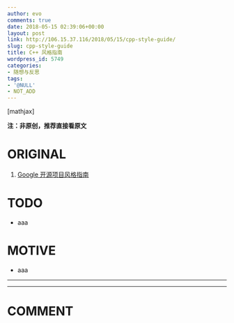```yaml
---
author: evo
comments: true
date: 2018-05-15 02:39:06+00:00
layout: post
link: http://106.15.37.116/2018/05/15/cpp-style-guide/
slug: cpp-style-guide
title: C++ 风格指南
wordpress_id: 5749
categories:
- 随想与反思
tags:
- '@NULL'
- NOT_ADD
---
```


<!-- more -->

[mathjax]

**注：非原创，推荐直接看原文**


# ORIGINAL





 	
  1. [Google 开源项目风格指南](http://zh-google-styleguide.readthedocs.io/en/latest/contents/)




# TODO





 	
  * aaa




# MOTIVE





 	
  * aaa





* * *



























* * *





# COMMENT



